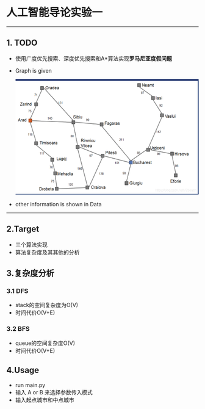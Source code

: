 # 人工智能导论实验一

---

## 1. TODO

* 使用广度优先搜索、深度优先搜索和A*算法实现**罗马尼亚度假问题**

* Graph is given

  ![image-20211118143302568](Data/graph.png)

* other information is shown in Data

---

## 2.Target

* 三个算法实现
* 算法复杂度及其其他的分析

## 3.复杂度分析
### 3.1 DFS

* stack的空间复杂度为O(V)
* 时间代价O(V+E)

### 3.2 BFS

* queue的空间复杂度O(V)
* 时间代价O(V+E)

## 4.Usage

* run main.py
* 输入 A or B 来选择参数传入模式
* 输入起点城市和中点城市